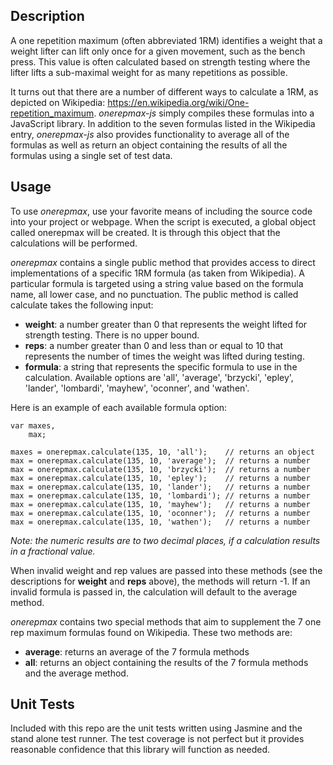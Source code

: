 Description
-----------
A one repetition maximum (often abbreviated 1RM) identifies a weight that a weight lifter can lift only once for a given movement, such as the bench press. This value is often calculated based on strength testing where the lifter lifts a sub-maximal weight for as many repetitions as possible.

It turns out that there are a number of different ways to calculate a 1RM, as depicted on Wikipedia: https://en.wikipedia.org/wiki/One-repetition_maximum. *onerepmax-js* simply compiles these formulas into a JavaScript library. In addition to the seven formulas listed in the Wikipedia entry, *onerepmax-js* also provides functionality to average all of the formulas as well as return an object containing the results of all the formulas using a single set of test data.

Usage
-----
To use *onerepmax*, use your favorite means of including the source code into your project or webpage. When the script is executed, a global object called onerepmax will be created. It is through this object that the calculations will be performed.
  
*onerepmax* contains a single public method that provides access to direct implementations of a specific 1RM formula (as taken from Wikipedia). A particular formula is targeted using a string value based on the formula name, all lower case, and no punctuation. The public method is called calculate takes the following input:

- **weight**: a number greater than 0 that represents the weight lifted for strength testing. There is no upper bound.
- **reps**: a number greater than 0 and less than or equal to 10 that represents the number of times the weight was lifted during testing.
- **formula**: a string that represents the specific formula to use in the calculation. Available options are 'all', 'average', 'brzycki', 'epley', 'lander', 'lombardi', 'mayhew', 'oconner', and 'wathen'.

Here is an example of each available formula option:

    var maxes,
        max;
    
    maxes = onerepmax.calculate(135, 10, 'all');    // returns an object
    max = onerepmax.calculate(135, 10, 'average');  // returns a number
    max = onerepmax.calculate(135, 10, 'brzycki');  // returns a number
    max = onerepmax.calculate(135, 10, 'epley');    // returns a number
    max = onerepmax.calculate(135, 10, 'lander');   // returns a number
    max = onerepmax.calculate(135, 10, 'lombardi'); // returns a number
    max = onerepmax.calculate(135, 10, 'mayhew');   // returns a number
    max = onerepmax.calculate(135, 10, 'oconner');  // returns a number
    max = onerepmax.calculate(135, 10, 'wathen');   // returns a number
    

*Note: the numeric results are to two decimal places, if a calculation results in a fractional value.*

When invalid weight and rep values are passed into these methods (see the descriptions for **weight** and **reps** above), the methods will return -1. If an invalid formula is passed in, the calculation will default to the average method.

*onerepmax* contains two special methods that aim to supplement the 7 one rep maximum formulas found on Wikipedia. These two methods are:

- **average**: returns an average of the 7 formula methods
- **all**: returns an object containing the results of the 7 formula methods and the average method.


Unit Tests
-----
Included with this repo are the unit tests written using Jasmine and the stand alone test runner. The test coverage is not perfect but it provides reasonable confidence that this library will function as needed.